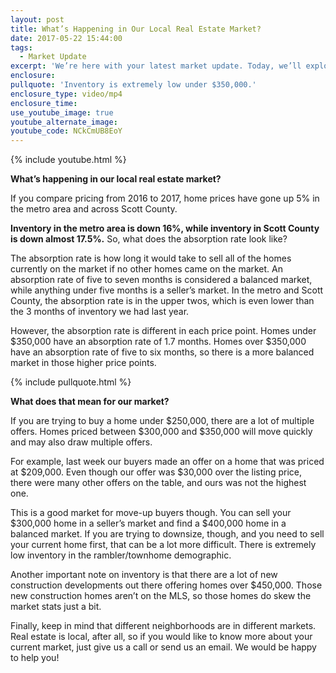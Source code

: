```yaml
---
layout: post
title: What’s Happening in Our Local Real Estate Market?
date: 2017-05-22 15:44:00
tags:
  - Market Update
excerpt: 'We’re here with your latest market update. Today, we’ll explore what’s happening with home prices, inventory, and the absorption rate. While inventory is down across Scott County, some price points have lower inventory than others. To find out what that means for you, watch this short video.'
enclosure:
pullquote: 'Inventory is extremely low under $350,000.'
enclosure_type: video/mp4
enclosure_time:
use_youtube_image: true
youtube_alternate_image:
youtube_code: NCkCmUB8EoY
---
```



{% include youtube.html %}

**What’s happening in our local real estate market?**

If you compare pricing from 2016 to 2017, home prices have gone up 5% in the metro area and across Scott County.

**Inventory in the metro area is down 16%, while inventory in Scott County is down almost 17.5%.** So, what does the absorption rate look like?

The absorption rate is how long it would take to sell all of the homes currently on the market if no other homes came on the market. An absorption rate of five to seven months is considered a balanced market, while anything under five months is a seller’s market. In the metro and Scott County, the absorption rate is in the upper twos, which is even lower than the 3 months of inventory we had last year.

However, the absorption rate is different in each price point. Homes under $350,000 have an absorption rate of 1.7 months. Homes over $350,000 have an absorption rate of five to six months, so there is a more balanced market in those higher price points.

{% include pullquote.html %}

**What does that mean for our market?**

If you are trying to buy a home under $250,000, there are a lot of multiple offers. Homes priced between $300,000 and $350,000 will move quickly and may also draw multiple offers.

For example, last week our buyers made an offer on a home that was priced at $209,000. Even though our offer was $30,000 over the listing price, there were many other offers on the table, and ours was not the highest one.

This is a good market for move-up buyers though. You can sell your $300,000 home in a seller’s market and find a $400,000 home in a balanced market. If you are trying to downsize, though, and you need to sell your current home first, that can be a lot more difficult. There is extremely low inventory in the rambler/townhome demographic.

Another important note on inventory is that there are a lot of new construction developments out there offering homes over $450,000. Those new construction homes aren’t on the MLS, so those homes do skew the market stats just a bit.

Finally, keep in mind that different neighborhoods are in different markets. Real estate is local, after all, so if you would like to know more about your current market, just give us a call or send us an email. We would be happy to help you!